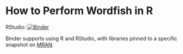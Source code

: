 # How to Perform Wordfish in R

RStudio: [![Binder](http://mybinder.org/badge_logo.svg)](http://mybinder.org/v2/gh/manika-lamba/activity-4/master?urlpath=rstudio)

Binder supports using R and RStudio, with libraries pinned to a specific 
snapshot on [MRAN](https://mran.microsoft.com/documents/rro/reproducibility).

